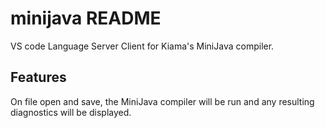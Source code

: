 # minijava README

VS code Language Server Client for Kiama's MiniJava compiler.

## Features

On file open and save, the MiniJava compiler will be run and any resulting diagnostics will be displayed.
